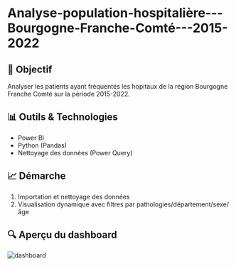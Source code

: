 # Analyse-population-hospitalière---Bourgogne-Franche-Comté---2015-2022


## 🧠 Objectif
Analyser les patients ayant fréquentés les hopitaux de la région Bourgogne Franche Comté sur la période 2015-2022.

## 📊 Outils & Technologies
- Power BI
- Python (Pandas)
- Nettoyage des données (Power Query)

## 📈 Démarche
1. Importation et nettoyage des données
2. Visualisation dynamique avec filtres par pathologies/département/sexe/âge

## 🔍 Aperçu du dashboard
![dashboard](./screenshots/dashboard1.png)
